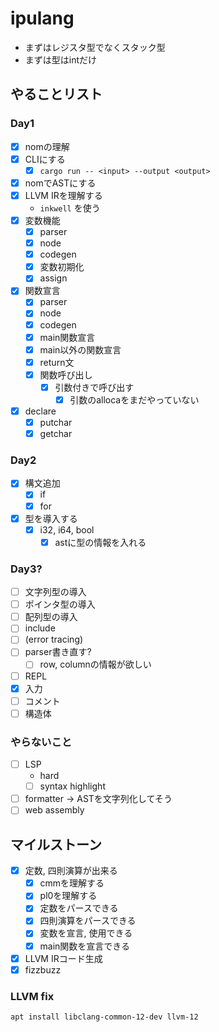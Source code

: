 # ipulang
- まずはレジスタ型でなくスタック型  
- まずは型はintだけ

## やることリスト
### Day1
- [x] nomの理解
- [x] CLIにする
    - [x] `cargo run -- <input> --output <output>`
- [x] nomでASTにする
- [x] LLVM IRを理解する
    - `inkwell` を使う
- [x] 変数機能
    - [x] parser
    - [x] node
    - [x] codegen
    - [x] 変数初期化
    - [x] assign
- [x] 関数宣言
    - [x] parser
    - [x] node
    - [x] codegen
    - [x] main関数宣言
    - [x] main以外の関数宣言
    - [x] return文
    - [x] 関数呼び出し
        - [x] 引数付きで呼び出す
          - [x] 引数のallocaをまだやっていない
- [x] declare
    - [x] putchar
    - [x] getchar

### Day2
- [x] 構文追加
    - [x] if
    - [x] for
- [x] 型を導入する
    - [x] i32, i64, bool
        - [x] astに型の情報を入れる
### Day3?
- [ ] 文字列型の導入
- [ ] ポインタ型の導入
- [ ] 配列型の導入
- [ ] include
- [ ] (error tracing)
- [ ] parser書き直す?
    - [ ] row, columnの情報が欲しい
- [ ] REPL
- [x] 入力
- [ ] コメント
- [ ] 構造体

### やらないこと
- [ ] LSP
    - hard
    - [ ] syntax highlight
- [ ] formatter -> ASTを文字列化してそう
- [ ] web assembly

## マイルストーン
- [x] 定数, 四則演算が出来る
    - [x] cmmを理解する
    - [x] pl0を理解する
    - [x] 定数をパースできる
    - [x] 四則演算をパースできる
    - [x] 変数を宣言, 使用できる
    - [x] main関数を宣言できる
- [x] LLVM IRコード生成
- [x] fizzbuzz

### LLVM fix
```shell
apt install libclang-common-12-dev llvm-12
```
